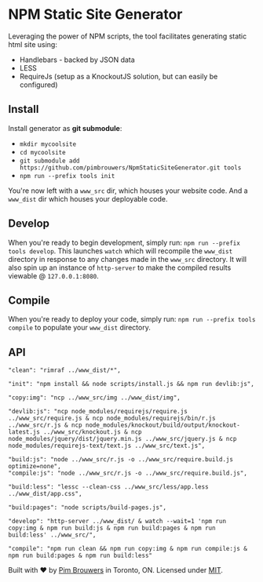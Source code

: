 # NPM Static Site Generator

Leveraging the power of NPM scripts, the tool facilitates generating static html site using:

- Handlebars - backed by JSON data
- LESS
- RequireJs (setup as a KnockoutJS solution, but can easily be configured)

## Install
Install generator as **git submodule**:
- `mkdir mycoolsite`
- `cd mycoolsite`
- `git submodule add https://github.com/pimbrouwers/NpmStaticSiteGenerator.git tools`
- `npm run --prefix tools init`

You're now left with a `www_src` dir, which houses your website code. And a `www_dist` dir which houses your deployable code.

## Develop
When you're ready to begin development, simply run: `npm run --prefix tools develop`. This launches `watch` which will recompile the `www_dist` directory in response to any changes made in the `www_src` directory. It will also spin up an instance of `http-server` to make the compiled results viewable @ `127.0.0.1:8080`.

## Compile
When you're ready to deploy your code, simply run: `npm run --prefix tools compile` to populate your `www_dist` directory. 

## API
```
"clean": "rimraf ../www_dist/*",

"init": "npm install && node scripts/install.js && npm run devlib:js",

"copy:img": "ncp ../www_src/img ../www_dist/img",

"devlib:js": "ncp node_modules/requirejs/require.js ../www_src/require.js & ncp node_modules/requirejs/bin/r.js ../www_src/r.js & ncp node_modules/knockout/build/output/knockout-latest.js ../www_src/knockout.js & ncp node_modules/jquery/dist/jquery.min.js ../www_src/jquery.js & ncp node_modules/requirejs-text/text.js ../www_src/text.js",

"build:js": "node ../www_src/r.js -o ../www_src/require.build.js optimize=none",
"compile:js": "node ../www_src/r.js -o ../www_src/require.build.js",

"build:less": "lessc --clean-css ../www_src/less/app.less ../www_dist/app.css",       

"build:pages": "node scripts/build-pages.js",

"develop": "http-server ../www_dist/ & watch --wait=1 'npm run copy:img & npm run build:js & npm run build:pages & npm run build:less' ../www_src/",

"compile": "npm run clean && npm run copy:img & npm run compile:js & npm run build:pages & npm run build:less" 
```

Built with ♥ by [Pim Brouwers](https://github.com/pimbrouwers) in Toronto, ON. Licensed under [MIT](https://github.com/pimbrouwers/NpmStaticSiteGenerator/blob/master/LICENSE).
